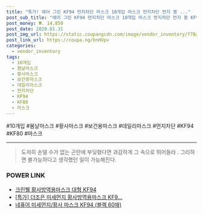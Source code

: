 ```yaml
--- 
title: "특가! 에어 그린 KF94 먼지차단 마스크 10개입 마스크 먼지차단 먼지 봄 ..." 
post_sub_title: "에어 그린 KF94 먼지차단 마스크 10개입 마스크 먼지차단 먼지 봄 KF94 KF80 보건용마스크 데일리마스크 봄날마스크 황사마스크 황사, 대형" 
post_money: ₩. 14,850 
post_date: 2020.01.31 
post_img_url: https://static.coupangcdn.com/image/vendor_inventory/f78a/d3a84d214894aae69e414efcc3ab8af25d5947aa36327cfc01043bcf8929.jpg 
post_link_url: https://coupa.ng/bnHVpv 
categories: 
  - vendor_inventory 
tags: 
  - 10개입 
  - 봄날마스크 
  - 황사마스크 
  - 보건용마스크 
  - 데일리마스크 
  - 먼지차단 
  - KF94 
  - KF80 
  - 마스크 
--- 
```

  #10개입 #봄날마스크 #황사마스크 #보건용마스크 #데일리마스크 #먼지차단 #KF94 #KF80 #마스크 
<hr> 

> 도저히 손댈 수가 없는 곤란에 부딪혔다면 과감하게 그 속으로 뛰어들라 . 그리하면 불가능하다고 생각했던 일이 가능해진다. 


### POWER LINK

* <a href="https://blog.naver.com/an0733/221785229462" target="_blank">크린웰 황사방역용마스크 대형 KF94</a>
* <a href="https://blog.naver.com/an0733/221790190084" target="_blank">[특가] 더조은 미세먼지 황사방역용마스크 KF9...</a>
* <a href="https://blog.naver.com/santokki14/221784987562" target="_blank">네퓨어 미세먼지/황사 마스크 KF94 (블랙 60매)</a>
